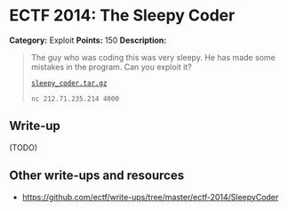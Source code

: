 # ECTF 2014: The Sleepy Coder

**Category:** Exploit
**Points:** 150
**Description:**

> The guy who was coding this was very sleepy. He has made some mistakes in the program. Can you exploit it?
>
> [`sleepy_coder.tar.gz`](sleepy_coder.tar.gz)
>
> `nc 212.71.235.214 4000`

## Write-up

(TODO)

## Other write-ups and resources

* <https://github.com/ectf/write-ups/tree/master/ectf-2014/SleepyCoder>
